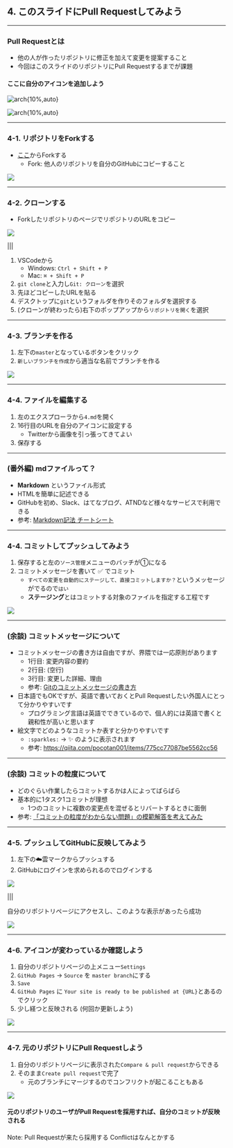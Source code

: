 ## 4. このスライドにPull Requestしてみよう

---

### Pull Requestとは

- 他の人が作ったリポジトリに修正を加えて変更を提案すること
- 今回はこのスライドのリポジトリにPull Requestするまでが課題

#### ここに自分のアイコンを追加しよう

![arch{10%,auto}](https://pbs.twimg.com/profile_images/905693918506885120/8mu7XRoa_400x400.png)

<!-- 以下のURLを自分のアイコンにする -->

![arch{10%,auto}](https://pbs.twimg.com/profile_images/1010116509912330240/8RBJAiqy_400x400.jpg)

---

### 4-1. リポジトリをForkする

- [ここ](https://github.com/TokiwaTools/lecture_git_vscode)からForkする
	- Fork: 他人のリポジトリを自分のGitHubにコピーすること

![](resources/images/pull_request_1.png)

---

### 4-2. クローンする

- ForkしたリポジトリのページでリポジトリのURLをコピー

![](resources/images/pull_request_2.png)

|||

1. VSCodeから
	- Windows: `Ctrl + Shift + P`
	- Mac: `⌘ + Shift + P`
1. `git clone`と入力し`Git: クローン`を選択
1. 先ほどコピーしたURLを貼る
1. デスクトップに`git`というフォルダを作りそのフォルダを選択する
1. (クローンが終わったら)右下のポップアップから`リポジトリを開く`を選択

---

### 4-3. ブランチを作る

1. 左下の`master`となっているボタンをクリック
2. `新しいブランチを作成`から適当な名前でブランチを作る

![](resources/images/pull_request_3.png)

---

### 4-4. ファイルを編集する

1. 左のエクスプローラから`4.md`を開く
2. 16行目のURLを自分のアイコンに設定する
	- Twitterから画像を引っ張ってきてよい
3. 保存する

---

### (番外編) mdファイルって？

- **Markdown** というファイル形式
- HTMLを簡単に記述できる
- GitHubを初め、Slack、はてなブログ、ATNDなど様々なサービスで利用できる
- 参考: [Markdown記法 チートシート](https://qiita.com/Qiita/items/c686397e4a0f4f11683d)

---

### 4-4. コミットしてプッシュしてみよう

1. 保存すると左の`ソース管理`メニューのバッチが①になる
1. コミットメッセージを書いて :white_check_mark: でコミット
	- `すべての変更を自動的にステージして、直接コミットしますか？`というメッセージがでるので`はい`
	- **ステージング**とはコミットする対象のファイルを指定する工程です

![](resources/images/pull_request_4.png)

---

### (余談) コミットメッセージについて

- コミットメッセージの書き方は自由ですが、界隈では一応原則があります
	- 1行目: 変更内容の要約
	- 2行目: (空行)
	- 3行目: 変更した詳細、理由
	- 参考: [Gitのコミットメッセージの書き方](https://qiita.com/itosho/items/9565c6ad2ffc24c09364)
- 日本語でもOKですが、英語で書いておくとPull Requestしたい外国人にとって分かりやすいです
	- プログラミング言語は英語でできているので、個人的には英語で書くと親和性が高いと思います
- 絵文字でどのようなコミットか表すと分かりやすいです
	- `:sparkles:` -> :sparkles: のように表示されます
	- 参考: https://qiita.com/pocotan001/items/775cc77087be5562cc56

---

### (余談) コミットの粒度について

- どのぐらい作業したらコミットするかは人によってばらばら
- 基本的に1タスク1コミットが理想
	- 1つのコミットに複数の変更点を混ぜるとリバートするときに面倒
- 参考: [「コミットの粒度がわからない問題」の模範解答を考えてみた](https://qiita.com/jnchito/items/40e0c7d32fde352607be)

---

### 4-5. プッシュしてGitHubに反映してみよう

1. 左下の:cloud:雲マークからプッシュする
2. GitHubにログインを求められるのでログインする

![](resources/images/pull_request_5.png)

|||

自分のリポジトリページにアクセスし、このような表示があったら成功

![](resources/images/pull_request_6.png)

---

### 4-6. アイコンが変わっているか確認しよう

1. 自分のリポジトリページの上メニュー`Settings`
2. `GitHub Pages` → `Source` を `master branch`にする
3. `Save`
4. `GitHub Pages` に `Your site is ready to be published at {URL}`とあるのでクリック
5. 少し経つと反映される (何回か更新しよう)

![](resources/images/pull_request_7.png)

---

### 4-7. 元のリポジトリにPull Requestしよう

1. 自分のリポジトリページに表示された`Compare & pull request`からできる
2. そのまま`Create pull request`で完了
   - 元のブランチにマージするのでコンフリクトが起こることもある

![](resources/images/pull_request_6.png)

#### 元のリポジトリのユーザがPull Requestを採用すれば、自分のコミットが反映される

Note: Pull Requestが来たら採用する
Conflictはなんとかする